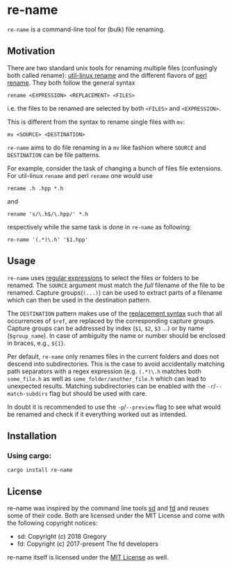 # re-name

`re-name` is a command-line tool for (bulk) file renaming.

## Motivation

There are two standard unix tools for renaming multiple files (confusingly both called rename): [util-linux rename](https://manpages.debian.org/bookworm/util-linux/rename.ul.1.en.html) and the different flavors of [perl rename](https://manpages.debian.org/bookworm/rename/rename.1.en.html). They both follow the general syntax 
```
rename <EXPRESSION> <REPLACEMENT> <FILES>
```
i.e. the files to be renamed are selected by both `<FILES>` and  `<EXPRESSION>`.

This is different from the syntax to rename single files with `mv`:
```
mv <SOURCE> <DESTINATION>
```

`re-name` aims to do file renaming in a `mv` like fashion where `SOURCE` and `DESTINATION` can be file patterns.

For example, consider the task of changing a bunch of files file extensions. For util-linux `rename` and perl `rename` one would use
```
rename .h .hpp *.h
```
and
```
rename 's/\.h$/\.hpp/' *.h
```
respectively while the same task is done in `re-name` as following:
```
re-name '(.*)\.h' '$1.hpp'
```

## Usage

`re-name` uses [regular expressions](https://docs.rs/regex/latest/regex/#syntax) to select the files or folders to be renamed. The `SOURCE` argument must match the *full* filename of the file to be renamed. Capture groups(`(...)`) can be used to extract parts of a filename which can then be used in the destination pattern.

The `DESTINATION` pattern makes use of the [replacement syntax](https://docs.rs/regex/latest/regex/bytes/struct.Regex.html#replacement-string-syntax) such that all occurrences of `$ref`, are replaced by the corresponding capture groups. Capture groups can be addressed by index (`$1`, `$2`, `$3` ...) or by name (`$group_name`). In case of ambiguity the name or number should be enclosed in braces, e.g., `${1}`.

Per default, `re-name` only renames files in the current folders and does not descend into subdirectories. This is the case to avoid accidentally matching path separators with a regex expression (e.g. `(.*)\.h` matches both `some_file.h` as well as `some_folder/another_file.h` which can lead to unexpected results. Matching subdirectories can be enabled with the `-r`/`--match-subdirs` flag but should be used with care.

In doubt it is recommended to use the `-p`/`--preview` flag to see what would be renamed and check if it everything worked out as intended. 

## Installation
### Using cargo:
```
cargo install re-name
```

## License

re-name was inspired by the command line tools [sd](https://github.com/chmln/sd) and [fd](https://github.com/sharkdp/fd/) and reuses some of their code. Both are licensed under the MIT License and come with the following copyright notices:

* sd: Copyright (c) 2018 Gregory
* fd: Copyright (c) 2017-present The fd developers

re-name itself is licensed under the [MIT License](LICENSE) as well.